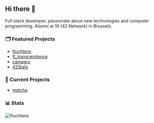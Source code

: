 ## Hi there 👋

Full stack developer, passionate about new technologies and computer programming. Alumni at 19 (42 Network) in Brussels.

### 🗂️ Featured Projects

- [fluchtens](https://fluchtens.com)
- [ft_transcendence](https://pong.fluchtens.com)
- [camagru](https://camagru.fluchtens.com)
- [42Stats](https://42stats.fluchtens.com)

### 🔭 Current Projects
- [matcha](https://github.com/fluchtens/matcha)

### 📊 Stats

<img src="https://github-readme-stats.vercel.app/api/top-langs?username=fluchtens&show_icons=true&locale=en&layout=compact&theme=github_dark" alt="fluchtens"/>
